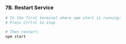 ### **7B. Restart Service**

```bash
# In the first terminal where npm start is running:
# Press Ctrl+C to stop

# Then restart:
npm start
```
